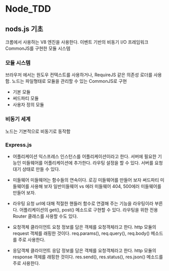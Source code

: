# Node_TDD

## nods.js 기초 
크롬에서 사용하는 V8 엔진을 사용한다.
이벤트 기반의 비동기 I/O 프레임워크 
CommonJS를 구현한 모듈 시스템

### 모듈 시스템 
브라우저 에서는 원도우 컨텍스트를 사용하거나, RequireJS 같은 의존성 로더를 사용함.
노드는 파일형태로 모듈을 관리할 수 있는 CommonJS로 구현
- 기본 모듈
- 써드파티 모듈
- 사용자 정의 모듈


### 비동기 세계
노드는 기본적으로 비동기로 동작함

### Express.js
- 어플리케이션
익스프레스 인스턴스를 어플리케이션이라고 한다.
서버에 필요한 기능인 미들웨어를 어플리케이션에 추가한다.
라우팅 설정을 할 수 있다.
서버를 요청 대기 상태로 만들 수 있다.

- 미들웨어
미들웨어는 함수들의 연속이다.
로깅 미들웨어를 만들어 보자
써드파티 미들웨어를 사용해 보자
일반미들웨어 vs 에러 미들웨어
404, 500에러 미들웨어를 만들어 보자.

- 라우팅
요청 url에 대해 적절한 핸들러 함수로 연결해 주는 기능을 라우팅이라 부른다.
어플리케이션의 get(), post() 메소드로 구현할 수 있다.
라우팅을 위한 전용 Router 클래스를 사용할 수도 있다.

- 요청객체
클라이언트 요청 정보를 담은 객체를 요청객체라고 한다.
http 모듈의 request 객체를 래핑한 것이다.
req.params(), req.query(), req.body() 메소드를 주로 사용한다. 

- 응답객체
클라이언트 응답 정보를 담은 객체를 요청객체라고 한다.
http 모듈의 response 객체를 래핑한 것이다.
res.send(), res.status(), res.json() 메소드를 주로 사용한다. 



